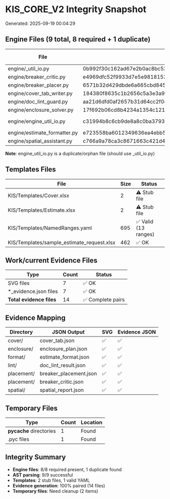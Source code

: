 # KIS_CORE_V2 Integrity Snapshot
Generated: 2025-09-19 00:04:29

## Engine Files (9 total, 8 required + 1 duplicate)

| File | SHA256 | Size (bytes) | Status |
|------|--------|--------------|--------|
| engine/_util_io.py | 0b992f30c162ad67e2b0ac8bc5365e1c04e1d786110d04b0381367fbc22a0bdd | 3521 | ✅ OK |
| engine/breaker_critic.py | e4969dfc52f9933d7e5e9818153a7b43d9aff12e0828d2a4e7bd22f852347cc6 | 8936 | ✅ OK |
| engine/breaker_placer.py | 6571b32d429dbde6a665cbd8458b4d328a473d3434e071b91a838cc32f6b6af0 | 13178 | ✅ OK |
| engine/cover_tab_writer.py | 184380f8635c1b2656c5a3e3a959fbda63f40a36ddf458645cced271c3b6b6c4 | 5312 | ✅ OK |
| engine/doc_lint_guard.py | aa21d6dfd0af2657b31d64cc2f0e5ad9992393b90c148c3b71bf5c4b7cc24d20 | 12824 | ✅ OK |
| engine/enclosure_solver.py | 17f692b06cd8b4234a1354c1217de89db5afd5bbc217def24399790d84fd39ff | 3591 | ✅ OK |
| engine/engine_util_io.py | c31994b8c6cb9de8a8c0ba3793f53bbce385c54fd45b4631ba23805a334a8670 | 768 | ⚠️ DUPLICATE |
| engine/estimate_formatter.py | e723558ba6012349636ea4ebb566e0862f3b829bb6ed599fa37a8bef3ed6dbfb | 12654 | ✅ OK |
| engine/spatial_assistant.py | c766a9a78ca3c8671663c421d4c155472724e060ec6d8eb826c8b435026f53c3 | 11335 | ✅ OK |

**Note**: engine_util_io.py is a duplicate/orphan file (should use _util_io.py)

## Templates Files

| File | Size | Status |
|------|------|--------|
| KIS/Templates/Cover.xlsx | 2 | ⚠️ Stub file |
| KIS/Templates/Estimate.xlsx | 2 | ⚠️ Stub file |
| KIS/Templates/NamedRanges.yaml | 695 | ✅ Valid (13 ranges) |
| KIS/Templates/sample_estimate_request.xlsx | 462 | ✅ OK |

## Work/current Evidence Files

| Type | Count | Status |
|------|-------|--------|
| SVG files | 7 | ✅ OK |
| *_evidence.json files | 7 | ✅ OK |
| **Total evidence files** | 14 | ✅ Complete pairs |

## Evidence Mapping

| Directory | JSON Output | SVG | Evidence JSON |
|-----------|-------------|-----|---------------|
| cover/ | cover_tab.json | ✅ | ✅ |
| enclosure/ | enclosure_plan.json | ✅ | ✅ |
| format/ | estimate_format.json | ✅ | ✅ |
| lint/ | doc_lint_result.json | ✅ | ✅ |
| placement/ | breaker_placement.json | ✅ | ✅ |
| placement/ | breaker_critic.json | ✅ | ✅ |
| spatial/ | spatial_report.json | ✅ | ✅ |

## Temporary Files

| Type | Count | Location |
|------|-------|----------|
| __pycache__ directories | 1 | Found |
| .pyc files | 1 | Found |

## Integrity Summary

- **Engine files**: 8/8 required present, 1 duplicate found
- **AST parsing**: 9/9 successful
- **Templates**: 2 stub files, 1 valid YAML
- **Evidence generation**: 100% paired (14 files)
- **Temporary files**: Need cleanup (2 items)